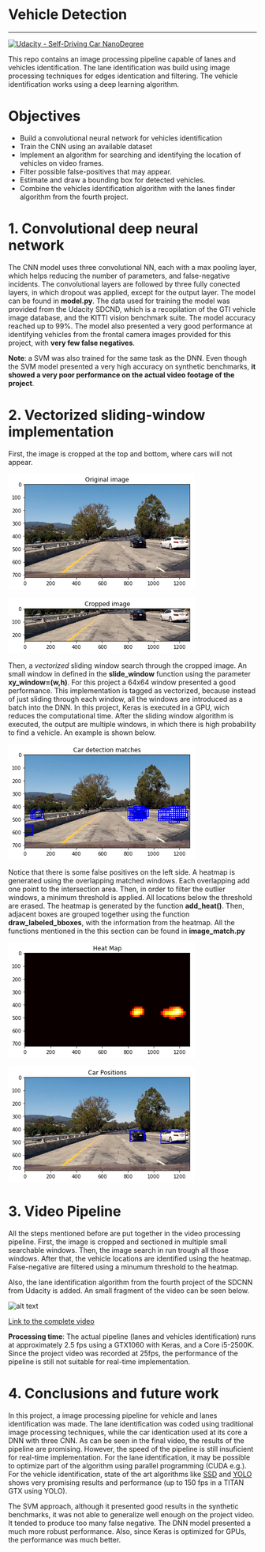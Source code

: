 # Vehicle Detection
---
[![Udacity - Self-Driving Car NanoDegree](https://s3.amazonaws.com/udacity-sdc/github/shield-carnd.svg)](http://www.udacity.com/drive)

This repo contains an image processing pipeline capable of lanes and vehicles identification. The lane identification was build using image processing techniques for edges identication and filtering. The vehicle identification works using a deep learning algorithm.


# Objectives

* Build a convolutional neural network for vehicles identification
* Train the CNN using an available dataset
* Implement an algorithm for searching and identifying the location of vehicles on video frames.
* Filter possible false-positives that may appear.
* Estimate and draw a bounding box for detected vehicles.
* Combine the vehicles identification algorithm with the lanes finder algorithm from the fourth project.

# 1. Convolutional deep neural network
The CNN model uses three convolutional NN, each with a max pooling layer, which helps reducing the number of parameters, and false-negative incidents. The convolutional layers are followed by three fully conected layers, in which dropout was applied, except for the output layer. The model can be found in **model.py**. The data used for training the model was provided from the Udacity SDCND, which is a recopilation of the  GTI vehicle image database, and the KITTI vision benchmark suite. The model accuracy reached up to 99%. The model also presented a very good performance at identifying vehicles from the frontal camera images provided for this project, with **very few false negatives**.

**Note**: a SVM was also trained for the same task as the DNN. Even though the SVM model presented a very high accuracy on synthetic benchmarks, **it showed a very poor performance on the actual video footage of the project**.

# 2. Vectorized sliding-window implementation
First, the image is cropped at the top and bottom, where cars will not appear. 

![alt text](writeup_images/orig_img.png)

![alt text](writeup_images/cropped_img.png)

Then, a *vectorized* sliding window search through the cropped image. An small window in defined in the **slide_window** function using the parameter **xy_window=(w,h)**. For this project a 64x64 window presented a good performance. 
This implementation is tagged as vectorized, because instead of just sliding through each window, all the windows are introduced as a batch into the DNN. In this project, Keras is executed in a GPU, wich reduces the computational time.
After the sliding window algorithm is executed, the output are multiple windows, in which there is high probability to find a vehicle. An example is shown below.

![alt text](writeup_images/car_matches.png)

Notice that there is some false positives on the left side. A heatmap is generated using the overlapping matched windows. Each overlapping add one point to the intersection area. Then, in order to filter the outlier windows, a minimum threshold is applied. All locations below the threshold are erased. The heatmap is generated by the function **add_heat()**. Then, adjacent boxes are grouped together using the function **draw_labeled_bboxes**, with the information from the heatmap. All the functions mentioned in the this section can be found in **image_match.py**

![alt text](writeup_images/heat_map.png)

![alt text](writeup_images/car_positions.png)

# 3. Video Pipeline
All the steps mentioned before are put together in the video processing pipeline. First, the image is cropped and sectioned in multiple small searchable windows. Then, the image search in run trough all those windows. After that, the vehicle locations are identified using the heatmap. False-negative are filtered using a minumum threshold to the heatmap.

Also, the lane identification algorithm from the fourth project of the SDCNN from Udacity is added. An small fragment of the video can be seen below. 

![alt text](writeup_images/project_video_output.gif)

[Link to the complete video](./project_video_output.mp4)

**Processing time**: The actual pipeline (lanes and vehicles identification) runs at approximately 2.5 fps using a GTX1060 with Keras, and a Core i5-2500K. Since the project video was recorded at 25fps, the performance of the pipeline is still not suitable for real-time implementation.

# 4. Conclusions and future work
In this project, a image processing pipeline for vehicle and lanes identification was made. The lane identification was coded using traditional image processing techniques, while the car identication used at its core a DNN with three CNN. As can be seen in the final video, the results of the pipeline are promising. However, the speed of the pipeline is still insuficient for real-time implementation. For the lane identification, it may be possible to optimize part of the algorithm using parallel programming (CUDA e.g.). For the vehicle identification, state of the art algorithms like [SSD](https://arxiv.org/abs/1512.02325) and [YOLO](https://pjreddie.com/darknet/yolo/) shows very promising results and performance (up to 150 fps in a TITAN GTX using YOLO).

The SVM approach, although it presented good results in the synthetic benchmarks, it was not able to generalize well enough on the project video. It tended to produce too many false negative. The DNN model presented a much more robust performance. Also, since Keras is optimized for GPUs, the performance was much better.
